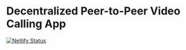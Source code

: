 # Decentralized Peer-to-Peer Video Calling App

[![Netlify Status](https://api.netlify.com/api/v1/badges/0861ca23-8376-4174-9fc2-d3e98539ede1/deploy-status)](https://app.netlify.com/sites/lambent-buttercream-9c6e91/deploys)